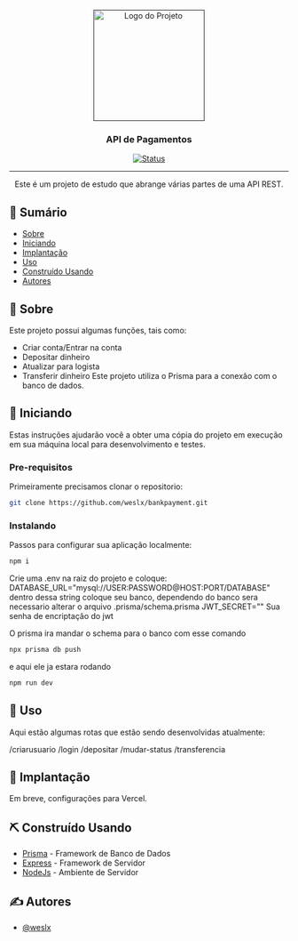 <p align="center">
  <a href="" rel="noopener">
    <img width=200px height=200px src="https://i.imgur.com/6wj0hh6.jpg" alt="Logo do Projeto">
  </a>
</p>

<h3 align="center">API de Pagamentos</h3>

<div align="center">

[![Status](https://img.shields.io/badge/status-active-success.svg)]()

</div>


---

<p align="center"> Este é um projeto de estudo que abrange várias partes de uma API REST.
    <br> 
</p>

## 📝 Sumário

- [Sobre](#sobre)
- [Iniciando](#iniciando)
- [Implantação](#implantacao)
- [Uso](#uso)
- [Construído Usando](#construido-usando)
- [Autores](#autores)


## 🧐 Sobre <a name = "sobre"></a>

Este projeto possui algumas funções, tais como:
- Criar conta/Entrar na conta
- Depositar dinheiro
- Atualizar para logista
- Transferir dinheiro
Este projeto utiliza o Prisma para a conexão com o banco de dados.

## 🏁 Iniciando <a name = "iniciando"></a>

Estas instruções ajudarão você a obter uma cópia do projeto em execução em sua máquina local para desenvolvimento e testes.

### Pre-requisitos

Primeiramente precisamos clonar o repositorio:

``` bash
git clone https://github.com/weslx/bankpayment.git
```

### Instalando

Passos para configurar sua aplicação localmente:

``` bash
npm i
```
Crie uma .env na raiz do projeto e coloque: 
DATABASE_URL="mysql://USER:PASSWORD@HOST:PORT/DATABASE" dentro dessa string coloque seu banco, dependendo do banco sera necessario alterar o arquivo .prisma/schema.prisma
JWT_SECRET="" Sua senha de encriptação do jwt

O prisma ira mandar o schema para o banco com esse comando

``` bash
npx prisma db push
```

e aqui ele ja estara rodando

``` bash
npm run dev
```

## 🎈 Uso <a name="uso"></a>

Aqui estão algumas rotas que estão sendo desenvolvidas atualmente:

/criarusuario
/login
/depositar
/mudar-status
/transferencia

## 🚀 Implantação <a name = "implantacao"></a>

Em breve, configurações para Vercel.

## ⛏️ Construído Usando <a name = "construido-usando"></a>

- [Prisma](https://www.prisma.io/) - Framework de Banco de Dados
- [Express](https://expressjs.com/) - Framework de Servidor
- [NodeJs](https://nodejs.org/en/) - Ambiente de Servidor

## ✍️ Autores <a name = "autores"></a>

- [@weslx](https://github.com/weslx)

